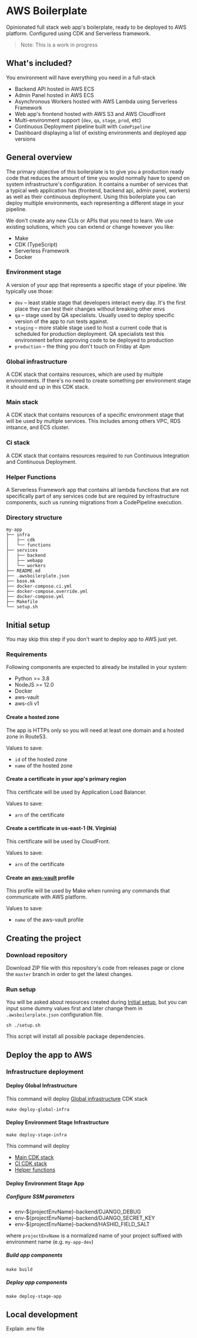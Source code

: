 # AWS Boilerplate
Opinionated full stack web app's boilerplate, ready to be deployed to AWS platform. Configured using CDK and Serverless 
framework.

> Note: This is a work in progress

## What's included?
You environment will have everything you need in a full-stack 
* Backend API hosted in AWS ECS
* Admin Panel hosted in AWS ECS
* Asynchronous Workers hosted with AWS Lambda using Serverless Framework
* Web app's frontend hosted with AWS S3 and AWS CloudFront
* Multi-environment support (`dev`, `qa`, `stage`, `prod`, etc)
* Continuous Deployment pipeline built with `CodePipeline`
* Dashboard displaying a list of existing environments and deployed app versions

## General overview
The primary objective of this boilerplate is to give you a production ready code that reduces the amount of time you 
would normally have to spend on system infrastructure's configuration. It contains a number of services that a typical
web application has (frontend, backend api, admin panel, workers) as well as their continuous deployment. Using this 
boilerplate you can deploy multiple environments, each representing a different stage in your pipeline.

We don't create any new CLIs or APIs that you need to learn. We use existing solutions, 
which you can extend or change however you like:
* Make
* CDK (TypeScript)
* Serverless Framework
* Docker

### Environment stage
A version of your app that represents a specific stage of your pipeline. We typically use those:
* `dev` – least stable stage that developers interact every day. It's the first place they can test their changes 
without breaking other envs
* `qa` – stage used by QA specialists. Usually used to deploy specific version of the app to run tests against.
* `staging` – more stable stage used to host a current code that is scheduled for production deployment. QA specialists 
test this environment before approving code to be deployed to production
* `production` – the thing you don't touch on Friday at 4pm 

### Global infrastructure
A CDK stack that contains resources, which are used by multiple environments. If there's no need to create something per
environment stage it should end up in this CDK stack.

### Main stack
A CDK stack that contains resources of a specific environment stage that will be used by multiple services.
This includes among others VPC, RDS intsance, and ECS cluster.


### Ci stack
A CDK stack that contains resources required to run Continuous Integration and Continuous Deployment.

### Helper Functions
A Serverless Framework app that contains all lambda functions that are not specifically part of any services code but
are required by infrastructure components, such us running migrations from a CodePipeline execution.

### Directory structure
```
my-app
├── infra
│   ├── cdk
│   └── functions
├── services
│   ├── backend
│   ├── webapp
│   └── workers
├── README.md
├── .awsboilerplate.json
├── base.mk
├── docker-compose.ci.yml
├── docker-compose.override.yml
├── docker-compose.yml
├── Makefile
└── setup.sh
```

## Initial setup
You may skip this step if you don't want to deploy app to AWS just yet. 

### Requirements
Following components are expected to already be installed in your system:
* Python >= 3.8
* NodeJS >= 12.0
* Docker
* aws-vault
* aws-cli v1

#### Create a hosted zone
The app is HTTPs only so you will need at least one domain and a hosted zone in Route53. 

Values to save:
* `id` of the hosted zone
* `name` of the hosted zone

#### Create a certificate in your app's primary region
This certificate will be used by Application Load Balancer.

Values to save:
* `arn` of the certificate

#### Create a certificate in us-east-1 (N. Virginia)
This certificate will be used by CloudFront.

Values to save:
* `arn` of the certificate

#### Create an [aws-vault](https://github.com/99designs/aws-vault) profile
This profile will be used by Make when running any commands that communicate with AWS platform.

Values to save:
* `name` of the aws-vault profile

## Creating the project
### Download repository
Download ZIP file with this repository's code from releases page or clone the `master` branch in order to get the 
latest changes.

### Run setup
You will be asked about resources created during [Initial setup](#initial-setup), but you can input some dummy values 
first and later change them in `.awsboilerplate.json` configuration file.

```shell script
sh ./setup.sh
```

This script will install all possible package dependencies.

## Deploy the app to AWS

### Infrastructure deployment

#### Deploy Global Infrastructure
This command will deploy [Global infrastructure](#global-infrastructure) CDK stack

```shell script
make deploy-global-infra
```

#### Deploy Environment Stage Infrastructure

```shell script
make deploy-stage-infra
```

This command will deploy
* [Main CDK stack](#main-stack)
* [CI CDK stack](#ci-stack)
* [Helper functions](#helper-functions)

#### Deploy Environment Stage App

##### Configure SSM parameters

* env-${projectEnvName}-backend/DJANGO_DEBUG
* env-${projectEnvName}-backend/DJANGO_SECRET_KEY
* env-${projectEnvName}-backend/HASHID_FIELD_SALT

where `projectEnvName` is a normalized name of your project suffixed with environment name (e.g. `my-app-dev`)

##### Build app components
```shell script
make build
```

##### Deploy app components
```shell script
make deploy-stage-app
```

## Local development
Explain .env file
